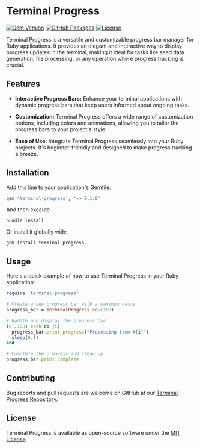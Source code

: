 # Terminal Progress

[![Gem Version](https://badge.fury.io/rb/terminal-progress.svg?v=1696463352)](https://badge.fury.io/rb/terminal-progress)
[![GitHub Packages](https://img.shields.io/badge/github_packages-0.1.0.1-44cc11.svg?v=1696463352)](https://github.com/Okomikeruko/terminal-progress/packages)
[![License](https://img.shields.io/badge/license-MIT-blue.svg)](https://github.com/Okomikeruko/terminal-progress/blob/master/LICENSE)

Terminal Progress is a versatile and customizable progress bar manager for Ruby
applications. It provides an elegant and interactive way to display progress
updates in the terminal, making it ideal for tasks like seed data generation,
file processing, or any operation where progress tracking is crucial.

## Features

- **Interactive Progress Bars:** Enhance your terminal applications with dynamic progress bars that keep users informed about ongoing tasks.

- **Customization:** Terminal Progress offers a wide range of customization options, including colors and animations, allowing you to tailor the progress bars to your project's style.

- **Ease of Use:** Integrate Terminal Progress seamlessly into your Ruby projects. It's beginner-friendly and designed to make progress tracking a breeze.

## Installation

Add this line to your application's Gemfile:

```ruby
gem 'terminal-progress', '~> 0.1.0'
```

And then execute

```console
bundle install
```

Or install it globally with:

```console
gem install terminal-progress
```

## Usage

Here's a quick example of how to use Terminal Progress in your Ruby application:

```ruby
require 'terminal-progress'

# Create a new progress bar with a maximum value
progress_bar = TerminalProgress.new(100)

# Update and display the progress bar
(0..100).each do |i|
  progress_bar.print_progress("Processing item #{i}")
  sleep(0.1)
end

# Complete the progress and clean up
progress_bar.print_complete
```

## Contributing

Bug reports and pull requests are welcome on GitHub at our
[Terminal Progress Repository](https://github.com/Okomikeruko/terminal-progress).

## License

Terminal Progress is available as open-source software under the
[MIT License](https://github.com/Okomikeruko/terminal-progress/blob/master/LICENSE).

